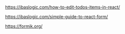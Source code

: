 https://ibaslogic.com/how-to-edit-todos-items-in-react/

https://ibaslogic.com/simple-guide-to-react-form/

https://formik.org/
